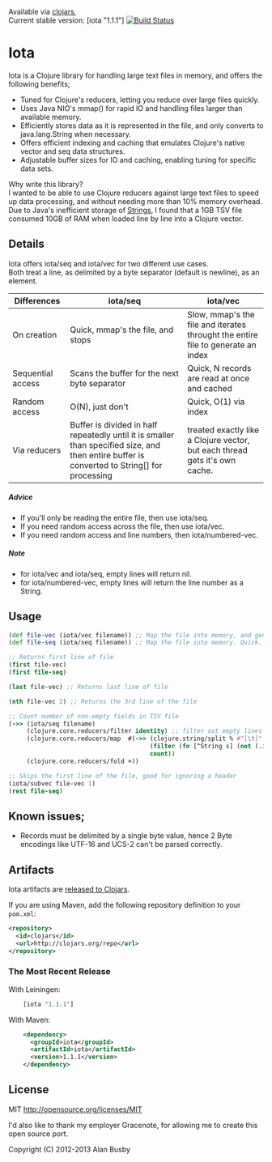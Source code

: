 Available via [clojars](http://clojars.org/search?q=iota),  
Current stable version: [iota "1.1.1"]
[![Build Status](https://api.travis-ci.org/thebusby/iota.png?branch=master)](https://travis-ci.org/thebusby/iota)


# Iota

Iota is a Clojure library for handling large text files in memory, and offers the following benefits;
* Tuned for Clojure's reducers, letting you reduce over large files quickly.
* Uses Java NIO's mmap() for rapid IO and handling files larger than available memory.
* Efficiently stores data as it is represented in the file, and only converts to java.lang.String when necessary.
* Offers efficient indexing and caching that emulates Clojure's native vector and seq data structures.
* Adjustable buffer sizes for IO and caching, enabling tuning for specific data sets.
 
 
Why write this library?  
I wanted to be able to use Clojure reducers against large text files to speed up data processing, and without needing more than 10% memory overhead. Due to Java's inefficient storage of [Strings](http://www.javamex.com/tutorials/memory/string_memory_usage.shtml), I found that a 1GB TSV file consumed 10GB of RAM when loaded line by line into a Clojure vector. 


## Details

Iota offers iota/seq and iota/vec for two different use cases.  
Both treat a line, as delimited by a byte separator (default is newline), as an element.

Differences | iota/seq | iota/vec
--- | --- | ---
On creation | Quick, mmap's the file, and stops | Slow, mmap's the file and iterates throught the entire file to generate an index
Sequential access | Scans the buffer for the next byte separator | Quick, N records are read at once and cached 
Random access | O(N), just don't | Quick, O(1) via index
Via reducers | Buffer is divided in half repeatedly until it is smaller than specified size, and then entire buffer is converted to String[] for processing | treated exactly like a Clojure vector, but each thread gets it's own cache.

##### Advice
* If you'll only be reading the entire file, then use iota/seq. 
* If you need random access across the file, then use iota/vec. 
* If you need random access and line numbers, then iota/numbered-vec.

##### Note
* for iota/vec and iota/seq, empty lines will return nil.
* for iota/numbered-vec, empty lines will return the line number as a String.


## Usage

```clojure
(def file-vec (iota/vec filename)) ;; Map the file into memory, and generate index of lines. Slow.
(def file-seq (iota/seq filename)) ;; Map the file into memory. Quick.

;; Returns first line of file
(first file-vec) 
(first file-seq)

(last file-vec) ;; Returns last line of file

(nth file-vec 2) ;; Returns the 3rd line of the file

;; Count number of non-empty fields in TSV file
(->> (iota/seq filename)
     (clojure.core.reducers/filter identity) ;; filter out empty lines
     (clojure.core.reducers/map  #(->> (clojure.string/split % #"[\t]" -1)
                                       (filter (fn [^String s] (not (.isEmpty s)))) ;; Remove empty fields
                                       count))
     (clojure.core.reducers/fold +))

;; Skips the first line of the file, good for ignoring a header
(iota/subvec file-vec 1) 
(rest file-seq) 
```


## Known issues;
* Records must be delimited by a single byte value, hence 2 Byte encodings like UTF-16 and UCS-2 can't be parsed correctly.


## Artifacts

Iota artifacts are [released to Clojars](https://clojars.org/iota).

If you are using Maven, add the following repository definition to your `pom.xml`:

``` xml
<repository>
  <id>clojars</id>
  <url>http://clojars.org/repo</url>
</repository>
```

### The Most Recent Release

With Leiningen:
```clojure
    [iota "1.1.1"]
```

With Maven:
``` xml
    <dependency>
      <groupId>iota</groupId>
      <artifactId>iota</artifactId>
      <version>1.1.1</version>
    </dependency>
```


## License

MIT
http://opensource.org/licenses/MIT

I'd also like to thank my employer Gracenote, for allowing me to create this open source port.

Copyright (C) 2012-2013 Alan Busby
